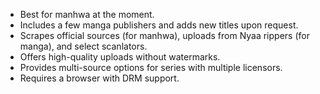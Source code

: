 - Best for manhwa at the moment.  
- Includes a few manga publishers and adds new titles upon request.  
- Scrapes official sources (for manhwa), uploads from Nyaa rippers (for manga), and select scanlators.  
- Offers high-quality uploads without watermarks.  
- Provides multi-source options for series with multiple licensors.  
- Requires a browser with DRM support.